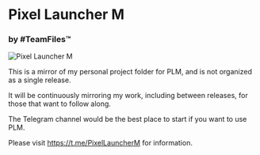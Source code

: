 # Pixel Launcher M

### by #TeamFiles™

![Pixel Launcher M](/Other/Images/Banner/plm_banner.png)

This is a mirror of my personal project folder for PLM, and is not organized as a single release.

It will be continuously mirroring my work, including between releases, for those that want to follow along.

The Telegram channel would be the best place to start if you want to use PLM.

Please visit https://t.me/PixelLauncherM for information.
